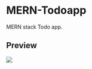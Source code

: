 # MERN-Todoapp
MERN stack Todo app.

## Preview
<img src="https://user-images.githubusercontent.com/85039185/210167483-c82f7878-26cd-4af7-b9da-ac51f300546c.png" />
